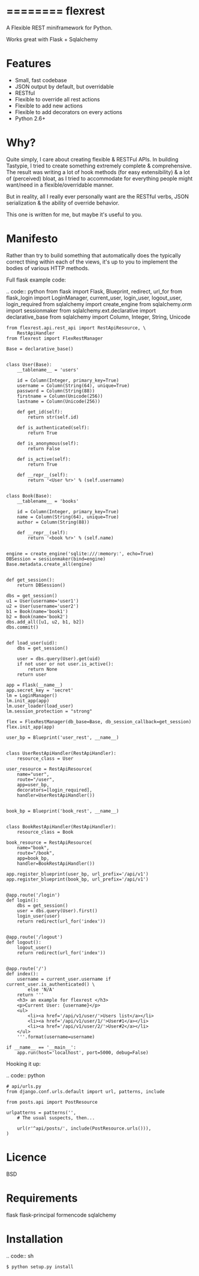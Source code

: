 ========
flexrest
========

A Flexible REST miniframework for Python.

Works great with Flask + Sqlalchemy

Features
========

* Small, fast codebase
* JSON output by default, but overridable
* RESTful
* Flexible to override all rest actions
* Flexible to add new actions
* Flexible to add decorators on every actions
* Python 2.6+



Why?
====

Quite simply, I care about creating flexible & RESTFul APIs. In building
Tastypie, I tried to create something extremely complete & comprehensive.
The result was writing a lot of hook methods (for easy extensibility) & a lot
of (perceived) bloat, as I tried to accommodate for everything people might
want/need in a flexible/overridable manner.

But in reality, all I really ever personally want are the RESTful verbs, JSON
serialization & the ability of override behavior.

This one is written for me, but maybe it's useful to you.


Manifesto
=========

Rather than try to build something that automatically does the typically
correct thing within each of the views, it's up to you to implement the bodies
of various HTTP methods.

Full flask example code:

.. code:: python
    from flask import Flask, Blueprint, redirect, url_for
    from flask_login import LoginManager, current_user, login_user, logout_user, \
        login_required
    from sqlalchemy import create_engine
    from sqlalchemy.orm import sessionmaker
    from sqlalchemy.ext.declarative import declarative_base
    from sqlalchemy import Column, Integer, String, Unicode

    from flexrest.api.rest_api import RestApiResource, \
        RestApiHandler
    from flexrest import FlexRestManager

    Base = declarative_base()


    class User(Base):
        __tablename__ = 'users'

        id = Column(Integer, primary_key=True)
        username = Column(String(64), unique=True)
        password = Column(String(88))
        firstname = Column(Unicode(256))
        lastname = Column(Unicode(256))

        def get_id(self):
            return str(self.id)

        def is_authenticated(self):
            return True

        def is_anonymous(self):
            return False

        def is_active(self):
            return True

        def __repr__(self):
            return '<User %r>' % (self.username)


    class Book(Base):
        __tablename__ = 'books'

        id = Column(Integer, primary_key=True)
        name = Column(String(64), unique=True)
        author = Column(String(88))

        def __repr__(self):
            return '<book %r>' % (self.name)


    engine = create_engine('sqlite:///:memory:', echo=True)
    DBSession = sessionmaker(bind=engine)
    Base.metadata.create_all(engine)


    def get_session():
        return DBSession()

    dbs = get_session()
    u1 = User(username='user1')
    u2 = User(username='user2')
    b1 = Book(name='book1')
    b2 = Book(name='book2')
    dbs.add_all([u1, u2, b1, b2])
    dbs.commit()


    def load_user(uid):
        dbs = get_session()

        user = dbs.query(User).get(uid)
        if not user or not user.is_active():
            return None
        return user

    app = Flask(__name__)
    app.secret_key = 'secret'
    lm = LoginManager()
    lm.init_app(app)
    lm.user_loader(load_user)
    lm.session_protection = "strong"

    flex = FlexRestManager(db_base=Base, db_session_callback=get_session)
    flex.init_app(app)

    user_bp = Blueprint('user_rest', __name__)


    class UserRestApiHandler(RestApiHandler):
        resource_class = User

    user_resource = RestApiResource(
        name="user",
        route="/user",
        app=user_bp,
        decorators=[login_required],
        handler=UserRestApiHandler())


    book_bp = Blueprint('book_rest', __name__)


    class BookRestApiHandler(RestApiHandler):
        resource_class = Book

    book_resource = RestApiResource(
        name="book",
        route="/book",
        app=book_bp,
        handler=BookRestApiHandler())

    app.register_blueprint(user_bp, url_prefix='/api/v1')
    app.register_blueprint(book_bp, url_prefix='/api/v1')


    @app.route('/login')
    def login():
        dbs = get_session()
        user = dbs.query(User).first()
        login_user(user)
        return redirect(url_for('index'))


    @app.route('/logout')
    def logout():
        logout_user()
        return redirect(url_for('index'))


    @app.route('/')
    def index():
        username = current_user.username if current_user.is_authenticated() \
            else 'N/A'
        return '''
        <h3> an example for flexrest </h3>
        <p>Current User: {username}</p>
        <ul>
            <li><a href='/api/v1/user/'>Users list</a></li>
            <li><a href='/api/v1/user/1/'>User#1</a></li>
            <li><a href='/api/v1/user/2/'>User#2</a></li>
        </ul>
        '''.format(username=username)

    if __name__ == '__main__':
        app.run(host='localhost', port=5000, debug=False)


Hooking it up:

.. code:: python

    # api/urls.py
    from django.conf.urls.default import url, patterns, include

    from posts.api import PostResource

    urlpatterns = patterns('',
        # The usual suspects, then...

        url(r'^api/posts/', include(PostResource.urls())),
    )


Licence
=======

BSD

Requirements
=================
flask
flask-principal
formencode
sqlalchemy


Installation
=================

.. code:: sh

    $ python setup.py install

